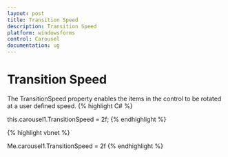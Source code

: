 ```yaml
---
layout: post
title: Transition Speed
description: Transition Speed
platform: windowsforms
control: Carousel
documentation: ug
---
```


# Transition Speed

The TransitionSpeed property enables the items in the control to be rotated at a user defined speed. 
{% highlight C# %}


this.carousel1.TransitionSpeed = 2f;
{% endhighlight %}

{% highlight vbnet %}


Me.carousel1.TransitionSpeed = 2f
{% endhighlight %}


